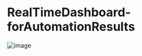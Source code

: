 # RealTimeDashboard-forAutomationResults

![image](https://github.com/user-attachments/assets/faf861a4-b541-41ec-b81b-c3cc2b272629)
